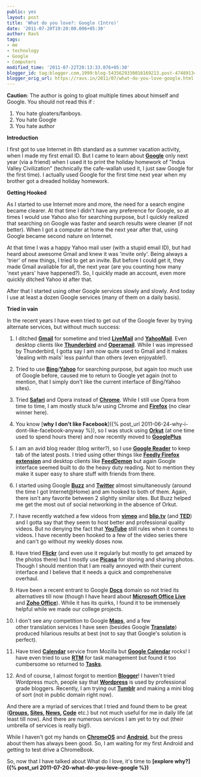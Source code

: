 ```yaml
---
public: yes
layout: post
title: 'What do you love?: Google (Intro)'
date: '2011-07-20T19:20:00.006+05:30'
author: RavS
tags:
- me
- technology
- Google
- Computers
modified_time: '2011-07-22T20:13:33.076+05:30'
blogger_id: tag:blogger.com,1999:blog-5435629330016169213.post-4748913429479236393
blogger_orig_url: https://ravs.in/2011/07/what-do-you-love-google.html
---
```


**Caution**: The author is going to gloat multiple times about himself and Google. You should not read this if :

1. You hate gloaters/fanboys.
2. You hate Google
3. You hate author

**Introduction**

I first got to use Internet in 8th standard as a summer vacation activity, when I made my first email ID. But I came to learn about [**Google**](http://google.com/) only next year (via a friend) when I used it to print the holiday homework of "Indus Valley Civilization" (technically the cafe-wallah used it, I just saw Google for the first time). I actually used Google for the first time next year when my brother got a dreaded holiday homework.

**Getting Hooked**

As I started to use Internet more and more, the need for a search engine became clearer. At that time I didn't have any preference for Google, so at times I would use Yahoo also for searching purpose, but I quickly realized that searching on Google was faster and search results were cleaner (if not better). When I got a computer at home the next year after that, using Google became second nature on Internet.

At that time I was a happy Yahoo mail user (with a stupid email ID), but had heard about awesome Gmail and knew it was 'invite only'. Being always a 'trier' of new things, I tried to get an invite. But before I could get it, they made Gmail available for all, the next year (are you counting how many 'next years' have happened?). So, I quickly made an account, even more quickly ditched Yahoo id after that. 

After that I started using other Google services slowly and slowly. And today I use at least a dozen Google services (many of them on a daily basis).

**Tried in vain**

In the recent years I have even tried to get out of the Google fever by trying alternate services, but without much success:

1. I ditched [**Gmail**](https://mail.google.com/) for sometime and tried **[LiveMail](http://login.live.com/)** and **[YahooMail](http://mail.yahoo.com/)**. Even desktop clients like **[Thunderbird](http://www.mozilla.org/thunderbird/)** and **[Operamail](http://www.opera.com/)**. While I was impressed by Thunderbird, I gotta say I am now quite used to Gmail and it makes 'dealing with mails' less painful than others (even enjoyable!).

2. Tried to use **[Bing](http://bing.com/)**/[**Yahoo**](http://www.yahoo.com/) for searching purpose, but again too much use of Google before, caused me to return to Google yet again (not to mention, that I simply don't like the current interface of Bing/Yahoo sites).

3. Tried [**Safari**](http://www.apple.com/safari) and Opera instead of **[Chrome](http://www.google.com/chrome/)**. While I still use Opera from time to time, I am mostly stuck b/w using Chrome and **[Firefox](http://www.mozilla.com/en-US/firefox/fx/)** (no clear winner here).

4. You know [**why** **I don't like Facebook**]({% post_url 2011-06-24-why-i-dont-like-facebook-anyway %}), so I was stuck using [**Orkut**](http://www.orkut.com/) (at one time used to spend hours there) and now recently moved to [**GooglePlus**](http://plus.google.com/)

5. I am an avid blog reader (blog writer?), so I use **[Google Reader](http://reader.google.com/)** to keep tab of the latest posts. I tried using other things like [**Feedly Firefox extension**](https://addons.mozilla.org/en-US/firefox/addon/feedly/) and desktop clients like **[FeedDemon](http://www.feeddemon.com/)** but again Google interface seemed built to do the heavy duty reading. Not to mention they make it super easy to share stuff with friends from there.

6. I started using Google **[Buzz](https://profiles.google.com/googlebuzz/buzz)** and **[Twitter](http://twitter.com/)** almost simultaneously (around the time I got Internet@Home) and am hooked to both of them. Again, there isn't any favorite between 2 slightly similar sites. But Buzz helped me get the most out of social networking in the absence of Orkut.

7. I have recently watched a few videos from **[vimeo](http://vimeo.com/)** and **[blip.tv](http://blip.tv/)** (and **[TED](http://www.ted.com/)**) and I gotta say that they seem to host better and professional quality videos. But no denying the fact that **[YouTube](http://www.youtube.com/)** still rules when it comes to videos. I have recently been hooked to a few of the video series there and can't go without my weekly doses now.

8. Have tried **[Flickr](http://flickr.com/)** (and even use it regularly but mostly to get amazed by the photos there) but I mostly use **[Picasa](https://picasaweb.google.com/)** for storing and sharing photos. Though I should mention that I am really annoyed with their current interface and I believe that it needs a quick and comprehensive overhaul.

9. Have been a recent entrant to Google **[Docs](http://docs.google.com/)** domain so not tried its alternatives till now (though I have heard about **[Microsoft Office Live](http://office.microsoft.com/)** and **[Zoho Office](http://www.zoho.com/)**). While it has its quirks, I found it to be immensely helpful while we made our college projects.

10. I don't see any competition to Google **[Maps](http://maps.google.com/)**, and a few other translation services I have seen (besides Google [**Translate**](http://translate.google.com/)) produced hilarious results at best (not to say that Google's solution is perfect).

11. Have tried **[Calendar](http://www.mozilla.org/projects/calendar)** service from Mozilla but [**Google Calendar**](http://calendar.google.com/) rocks! I have even tried to use [**RTM**](http://www.rememberthemilk.com/) for task management but found it too cumbersome so returned to **[Tasks](https://chrome.google.com/webstore/detail/mjbfkceielapenhcdmppjfjfhjelhcjc?hl=en-US)**.

12. And of course, I almost forgot to mention [**Blogger**](http://blogger.com/)! I haven't tried Wordpress much, people say that [**Wordpress**](http://wordpress.org/) is used by professional grade bloggers. Recently, I am trying out [**Tumblr**](http://tumblr.com/) and making a mini blog of sort (not in public domain right now).

And there are a myriad of services that I tried and found them to be great (**[Groups](http://groups.google.com/), [Sites](http://sites.google.com/), [News](http://news.google.com/), [Code](http://code.google.com/)** etc.) but not much useful for me in daily life (at least till now). And there are numerous services I am yet to try out (their umbrella of services is really big!).

While I haven't got my hands on [**ChromeOS**](http://www.chromium.org/chromium-os) and **[Android](http://www.android.com/)**, but the press about them has always been good. So, I am waiting for my first Android and getting to test drive a ChromeBook.

So, now that I have talked about What do I love, it's time to **[explore why?]({% post_url 2011-07-20-what-do-you-love-google %})**
